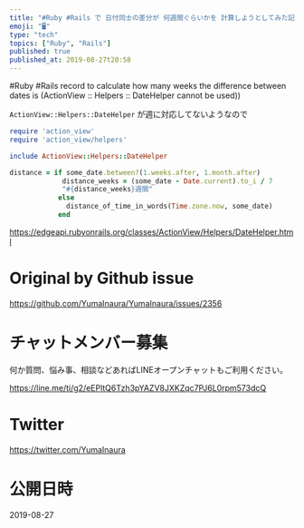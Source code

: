 ```yaml
---
title: "#Ruby #Rails で 日付同士の差分が 何週間ぐらいかを 計算しようとしてみた記録 ( ActionView::Helpers::D"
emoji: "🖥"
type: "tech"
topics: ["Ruby", "Rails"]
published: true
published_at: 2019-08-27t20:58
---
```


#Ruby #Rails record to calculate how many weeks the difference between dates is (ActionView :: Helpers :: DateHelper cannot be used))


`ActionView::Helpers::DateHelper` が週に対応してないようなので

```rb
require 'action_view'
require 'action_view/helpers'

include ActionView::Helpers::DateHelper

distance = if some_date.between?(1.weeks.after, 1.month.after)
             distance_weeks = (some_date - Date.current).to_i / 7
             "#{distance_weeks}週間"
            else
              distance_of_time_in_words(Time.zone.now, some_date)
            end

```

https://edgeapi.rubyonrails.org/classes/ActionView/Helpers/DateHelper.html


# Original by Github issue

https://github.com/YumaInaura/YumaInaura/issues/2356








<!-- Update From Qiita API -->

# チャットメンバー募集


何か質問、悩み事、相談などあればLINEオープンチャットもご利用ください。

https://line.me/ti/g2/eEPltQ6Tzh3pYAZV8JXKZqc7PJ6L0rpm573dcQ





# Twitter


https://twitter.com/YumaInaura


<!-- Update From Qiita API -->



# 公開日時

2019-08-27
